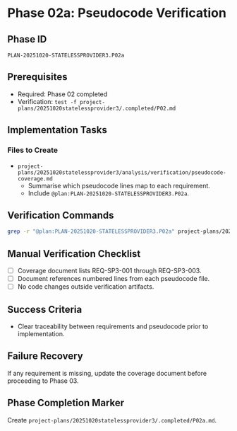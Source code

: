 # Phase 02a: Pseudocode Verification

## Phase ID
`PLAN-20251020-STATELESSPROVIDER3.P02a`

## Prerequisites
- Required: Phase 02 completed
- Verification: `test -f project-plans/20251020statelessprovider3/.completed/P02.md`

## Implementation Tasks

### Files to Create
- `project-plans/20251020statelessprovider3/analysis/verification/pseudocode-coverage.md`
  - Summarise which pseudocode lines map to each requirement.
  - Include `@plan:PLAN-20251020-STATELESSPROVIDER3.P02a`.

## Verification Commands
```bash
grep -r "@plan:PLAN-20251020-STATELESSPROVIDER3.P02a" project-plans/20251020statelessprovider3/analysis/verification
```

## Manual Verification Checklist
- [ ] Coverage document lists REQ-SP3-001 through REQ-SP3-003.
- [ ] Document references numbered lines from each pseudocode file.
- [ ] No code changes outside verification artifacts.

## Success Criteria
- Clear traceability between requirements and pseudocode prior to implementation.

## Failure Recovery
If any requirement is missing, update the coverage document before proceeding to Phase 03.

## Phase Completion Marker
Create `project-plans/20251020statelessprovider3/.completed/P02a.md`.
